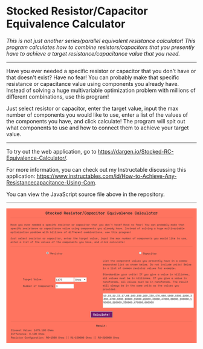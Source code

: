 # Stocked Resistor/Capacitor Equivalence Calculator
*This is not just another series/parallel equivalent resistance calculator! This program calculates how to combine resistors/capacitors that you presently have to achieve a target resistance/capacitance value that you need.*  

---  
Have you ever needed a specific resistor or capacitor that you don't have or that doesn't exist? Have no fear! You can probably make that specific resistance or capacitance value using components you already have. Instead of solving a huge multivariable optimization problem with millions of different combinations, use this program!  

Just select resistor or capacitor, enter the target value, input the max number of components you would like to use, enter a list of the values of the components you have, and click calculate! The program will spit out what components to use and how to connect them to achieve your target value.  

---  
To try out the web application, go to https://dargen.io/Stocked-RC-Equivalence-Calculator/.  

For more information, you can check out my Instructable discussing this application: https://www.instructables.com/id/How-to-Achieve-Any-Resistancecapacitance-Using-Com.  

You can view the JavaScript source file above in the repository.  

---
<p align="center">
  <img src="https://github.com/mjdargen/Stocked-RC-Equivalence-Calculator/blob/master/media/screenshot.png" >
</p>
